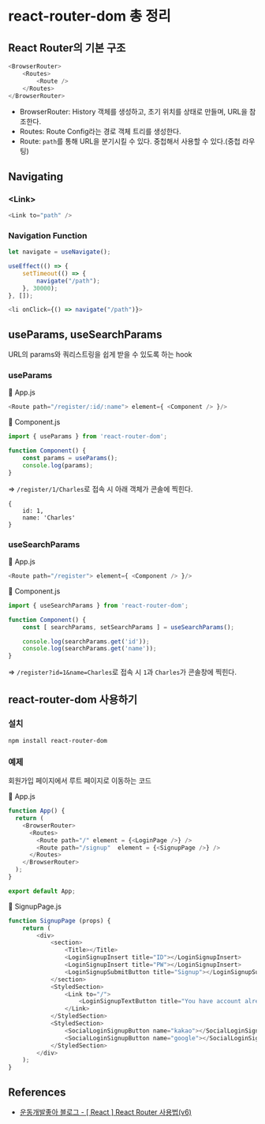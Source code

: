 # react-router-dom 총 정리
## React Router의 기본 구조
```js
<BrowserRouter>
    <Routes>
        <Route />
    </Routes>
</BrowserRouter>
```
- BrowserRouter: History 객체를 생성하고, 초기 위치를 상태로 만들며, URL을 참조한다.
- Routes: Route Config라는 경로 객체 트리를 생성한다. 
- Route: `path`를 통해 URL을 분기시킬 수 있다. 중첩해서 사용할 수 있다.(중첩 라우팅)

## Navigating
### \<Link>
```js
<Link to="path" />
```
### Navigation Function
```js
let navigate = useNavigate();

useEffect(() => {
    setTimeout(() => {
        navigate("/path");
    }, 30000);
}, []);
```
```js
<li onClick={() => navigate("/path")}>
```

## useParams, useSearchParams
URL의 params와 쿼리스트링을 쉽게 받을 수 있도록 하는 hook
### useParams
📃 App.js
```js
<Route path="/register/:id/:name"> element={ <Component /> }/>
```

📃 Component.js
```js
import { useParams } from 'react-router-dom';

function Component() {
    const params = useParams();
    console.log(params);
}
```

=> `/register/1/Charles`로 접속 시 아래 객체가 콘솔에 찍힌다.
```
{
    id: 1,
    name: 'Charles'
}
```
### useSearchParams
📃 App.js
```js
<Route path="/register"> element={ <Component /> }/>
```

📃 Component.js
```js
import { useSearchParams } from 'react-router-dom';

function Component() {
    const [ searchParams, setSearchParams ] = useSearchParams();

    console.log(searchParams.get('id'));
    console.log(searchParams.get('name'));
}
```
=> `/register?id=1&name=Charles`로 접속 시 `1`과 `Charles`가 콘솔창에 찍힌다.
## react-router-dom 사용하기
### 설치
```
npm install react-router-dom
```
### 예제
회원가입 페이지에서 루트 페이지로 이동하는 코드

📃 App.js
```js
function App() {
  return (
    <BrowserRouter>
      <Routes>
        <Route path="/" element = {<LoginPage />} />
        <Route path="/signup"  element = {<SignupPage />} />
      </Routes>
    </BrowserRouter>
  );
}

export default App;
```

📃 SignupPage.js
```js
function SignupPage (props) {
    return (
        <div>
            <section>
                <Title></Title>
                <LoginSignupInsert title="ID"></LoginSignupInsert>
                <LoginSignupInsert title="PW"></LoginSignupInsert>
                <LoginSignupSubmitButton title="Signup"></LoginSignupSubmitButton>
            </section>
            <StyledSection>
                <Link to="/">
                    <LoginSignupTextButton title="You have account already?"></LoginSignupTextButton>
                </Link>
            </StyledSection>
            <StyledSection>
                <SocialLoginSignupButton name="kakao"></SocialLoginSignupButton>
                <SocialLoginSignupButton name="google"></SocialLoginSignupButton>
            </StyledSection>
        </div>
    );
}

```

## References
- [운동개발좋아 블로그 - [ React ] React Router 사용법(v6)](https://charles098.tistory.com/182)